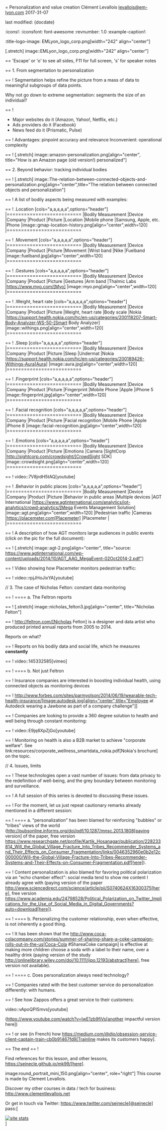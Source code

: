 = Personalization and value creation
Clément Levallois <levallois@em-lyon.com>
2017-31-07

last modified: {docdate}

:icons!:
:iconsfont:   font-awesome
:revnumber: 1.0
:example-caption!:

:title-logo-image: EMLyon_logo_corp.png[width="242" align="center"]

[.stretch]
image::EMLyon_logo_corp.png[width="242" align="center"]


==  'Escape' or 'o' to see all sides, F11 for full screen, 's' for speaker notes


==  1. From segmentation to personalization

==  !
Segmentation helps refine the picture from a mass of data to meaningful subgroups of data points.

Why not go down to extreme segmentation: segments the size of an individual?

==  !
- Major websites do it (Amazon, Yahoo!, Netflix, etc.)
- Ads providers do it (Facebook)
- News feed do it (Prismatic, Pulse)

==  !
Advantages: pinpoint accuracy and relevance
Inconvenient: operational complexity

==  !
[.stretch]
image::amazon-personalization.png[align="center", title="How is an Amazon page (old version!) personalized"]


==  2. Beyond behavior: tracking individual bodies

==  !
[.stretch]
image::The-relation-between-connected-objects-and-personalization.png[align="center",title="The relation between connected objects and personalization"]


==  !
A list of bodily aspects being measured with examples:

==  !
.Location
[cols="a,a,a,a,a",options="header"]
|==========================
|Bodily Measurement       |Device         |Company              |Product  |Picture
|Location                 |Mobile phone   |Samsung, Apple, etc. |Phone    |image::gmap-location-history.png[align="center",width=120]
|==========================


==  !
.Movement
[cols="a,a,a,a,a",options="header"]
|==========================
|Bodily Measurement       |Device         |Company              |Product     |Picture
|Movement                 |Wrist band     |Nike                 |Fuelband    |image::fuelband.jpg[align="center",width=120]
|==========================

==  !
.Gestures
[cols="a,a,a,a,a",options="header"]
|==========================
|Bodily Measurement       |Device         |Company              |Product                            |Picture
|Gestures                  |Arm band       |Thalmic Labs         |https://www.myo.com/[Myo]          |image::myo.png[align="center",width=120]
|==========================

==  !
.Weight, heart rate
[cols="a,a,a,a,a",options="header"]
|==========================
|Bodily Measurement       |Device         |Company              |Product              |Picture
|Weight, heart rate               |Body scale     |Nokia                |https://support.health.nokia.com/hc/en-us/categories/200118207-Smart-Body-Analyzer-WS-50-[Smart Body Analyzer]   |image::withings.png[align="center",width=120]
|==========================

==  !
.Sleep
[cols="a,a,a,a,a",options="header"]
|==========================
|Bodily Measurement       |Device         |Company              |Product              |Picture
|Sleep                    |Undermat       |Nokia                |https://support.health.nokia.com/hc/en-us/categories/200189426-Withings-Aura[Aura]                 |image::aura.jpg[align="center",width=120]
|==========================

==  !
.Fingerprint
[cols="a,a,a,a,a",options="header"]
|==========================
|Bodily Measurement       |Device         |Company              |Product              |Picture
|Fingerprint              |Mobile Phone   |Apple                |iPhone 5             |image::fingerprint.jpg[align="center",width=120]
|==========================

==  !
.Facial recognition
[cols="a,a,a,a,a",options="header"]
|==========================
|Bodily Measurement       |Device         |Company              |Product              |Picture
|Facial recognition       |Mobile Phone   |Apple                |iPhone 8             |image::facial-recognition.jpg[align="center",width=120]
|==========================

==  !
.Emotions
[cols="a,a,a,a,a",options="header"]
|==========================
|Bodily Measurement       |Device         |Company              |Product              |Picture
|Emotions                 |Camera         |SightCorp            |http://sightcorp.com/crowdsight/[CrowdSight SDK]       |image::crowdsight.png[align="center",width=120]
|==========================

==  !
video::7V8jrdH5tAQ[youtube]

==  !
.Behavior in public places
[cols="a,a,a,a,a",options="header"]
|==========================
|Bodily Measurement       |Device             |Company                  |Product                          |Picture
|Behavior in public areas |Multiple devices   |AGT International        |https://www.agtinternational.com/analytics/iot-analytics/crowd-analytics/[Mega Events Management Solution]  |image::agt.png[align="center",width=120]
|Pedestrian traffic       |Cameras            |https://placemeter.com[Placemeter]                         |Placemeter                       |
|==========================

==  !
A description of how AGT monitors large audiences in public events (click on the pic for the full document):

==  !
[.stretch]
image::agt-2.png[align="center", title="source: https://www.agtinternational.com/wp-content/uploads/2014/10/AGT_AAG_MegaEvent-02Oct2014-2.pdf"]



==  !
Video showing how Placemeter monitors pedestrian traffic:

==  !
video::rpjJHoJixYA[youtube]


// 3. The case of Nicholas Felton: constant data monitoring


==  !
==== a. The Feltron reports

==  !
[.stretch]
image::nicholas_felton3.jpg[align="center", title="Nicholas Felton"]


==  !
http://feltron.com/[Nicholas Felton] is a designer and data artist who produced printed annual reports from 2005 to 2014.

Reports on what?

==  !
Reports on his bodily data and social life, which he measures __constantly__

==  !
video::145332585[vimeo]

==  !
==== b. Not just Feltron

==  !
Insurance companies are interested in boosting individual health, using connected objects as monitoring devices

==  !
http://www.forbes.com/sites/parmyolson/2014/06/19/wearable-tech-health-insurance/[image:autodesk.jpg[align="center",title="Employee at Autodeck wearing a Jawbone as part of a company challenge"]]

==  !
Companies are looking to provide a 360 degree solution to health and well being through constant monitoring:

==  !
video::E9jq6XpZjGo[youtube]

==  !
Monitoring on health is also a B2B market to achieve "corporate welfare". See link:resources/corporate_wellness_smartdata_nokia.pdf[Nokia's brochure] on the topic.

// 4. Issues, limits

==  !
These technologies open a vast number of issues: from data privacy to the redefinition of well-being, and the grey boundary between monitoring and surveillance.

==  !
A full session of this series is devoted to discussing these issues.

==  !
For the moment, let us just repeat cautionary remarks already mentioned in a different session:

==  !
==== a. "personalization" has been blamed for reinforcing "bubbles" or "tribes" views of the world (http://pubsonline.informs.org/doi/pdf/10.1287/mnsc.2013.1808[paying version] of the paper, free version https://www.researchgate.net/profile/Kartik_Hosanagar/publication/228233814_Will_the_Global_Village_Fracture_Into_Tribes_Recommender_Systems_and_Their_Effects_on_Consumer_Fragmentation/links/0046352960e0b2e12c000000/Will-the-Global-Village-Fracture-Into-Tribes-Recommender-Systems-and-Their-Effects-on-Consumer-Fragmentation.pdf[here]).

==  !
Content personalization is also blamed for favoring political polarization via an "echo chamber effect": social media tend to show me content I already agree with (paying version of the paper http://www.sciencedirect.com/science/article/pii/S0740624X16300375[here], free version https://www.academia.edu/24798528/Political_Polarization_on_Twitter_Implications_for_the_Use_of_Social_Media_in_Digital_Governments?auto=download[here]).

==  !
==== b. Personalizing the customer relationship, even when effective, is not inherently a good thing.

==  !
It has been shown that the http://www.coca-colacompany.com/stories/summer-of-sharing-share-a-coke-campaign-rolls-out-in-the-us[Coca-Cola #ShareaCoke campaign] is effective at making more children choose a soda with a label to their name, over a healthy drink (paying version of the study http://onlinelibrary.wiley.com/doi/10.1111/ijpo.12193/abstract[here], free version not available).

==  !
==== c. Does personalization always need technology?

==  !
Companies rated with the best customer service do personalization differently: with humans.

==  !
See how Zappos offers a great service to their customers:

video::vApoQPISmvs[youtube]

(https://www.youtube.com/watch?v=IwE1zb9fiVs[another impactful version here])

==  !
or see (in French) how https://medium.com/@djo/obsession-service-client-captain-train-cb0b91467fd9[Trainline makes its customers happy].


==  The end
==  !

Find references for this lesson, and other lessons, https://seinecle.github.io/mk99/[here].

image:round_portrait_mini_150.png[align="center", role="right"]
This course is made by Clement Levallois.

Discover my other courses in data / tech for business: http://www.clementlevallois.net

Or get in touch via Twitter: https://www.twitter.com/seinecle[@seinecle]
pass:[    <!-- Start of StatCounter Code for Default Guide -->
    <script type="text/javascript">
        var sc_project = 11411204;
        var sc_invisible = 1;
        var sc_security = "11411204";
        var scJsHost = (("https:" == document.location.protocol) ?
            "https://secure." : "http://www.");
        document.write("<sc" + "ript type='text/javascript' src='" +
            scJsHost +
            "statcounter.com/counter/counter.js'></" + "script>");
    </script>
    <noscript><div class="statcounter"><a title="site stats"
    href="http://statcounter.com/" target="_blank"><img
    class="statcounter"
    src="//c.statcounter.com/11411204/0/11411204/1/" alt="site
    stats"></a></div></noscript>
    <!-- End of StatCounter Code for Default Guide -->]

